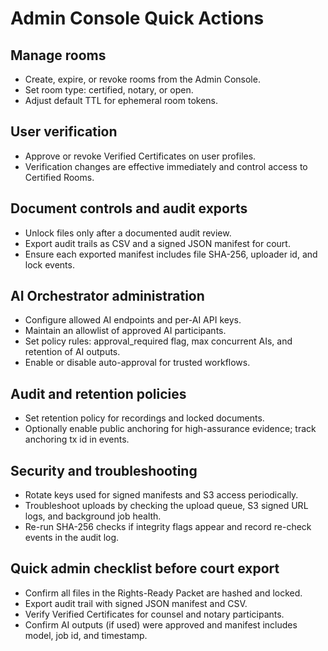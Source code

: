 # Admin Console Quick Actions

## Manage rooms

- Create, expire, or revoke rooms from the Admin Console.
- Set room type: certified, notary, or open.
- Adjust default TTL for ephemeral room tokens.

## User verification

- Approve or revoke Verified Certificates on user profiles.
- Verification changes are effective immediately and control access to Certified Rooms.

## Document controls and audit exports

- Unlock files only after a documented audit review.
- Export audit trails as CSV and a signed JSON manifest for court.
- Ensure each exported manifest includes file SHA-256, uploader id, and lock events.

## AI Orchestrator administration

- Configure allowed AI endpoints and per-AI API keys.
- Maintain an allowlist of approved AI participants.
- Set policy rules: approval_required flag, max concurrent AIs, and retention of AI outputs.
- Enable or disable auto-approval for trusted workflows.

## Audit and retention policies

- Set retention policy for recordings and locked documents.
- Optionally enable public anchoring for high-assurance evidence; track anchoring tx id in events.

## Security and troubleshooting

- Rotate keys used for signed manifests and S3 access periodically.
- Troubleshoot uploads by checking the upload queue, S3 signed URL logs, and background job health.
- Re-run SHA-256 checks if integrity flags appear and record re-check events in the audit log.

## Quick admin checklist before court export

- Confirm all files in the Rights-Ready Packet are hashed and locked.
- Export audit trail with signed JSON manifest and CSV.
- Verify Verified Certificates for counsel and notary participants.
- Confirm AI outputs (if used) were approved and manifest includes model, job id, and timestamp.
